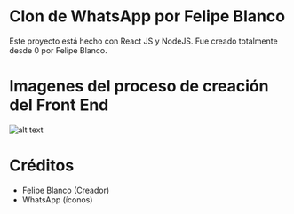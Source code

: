 # Clon de WhatsApp por Felipe Blanco

Este proyecto está hecho con React JS y NodeJS.
Fue creado totalmente desde 0 por Felipe Blanco.


# Imagenes del proceso de creación del Front End
![alt text](http://imgfz.com/i/auEC0Ix.png)

# Créditos
* Felipe Blanco (Creador)
* WhatsApp (íconos)
